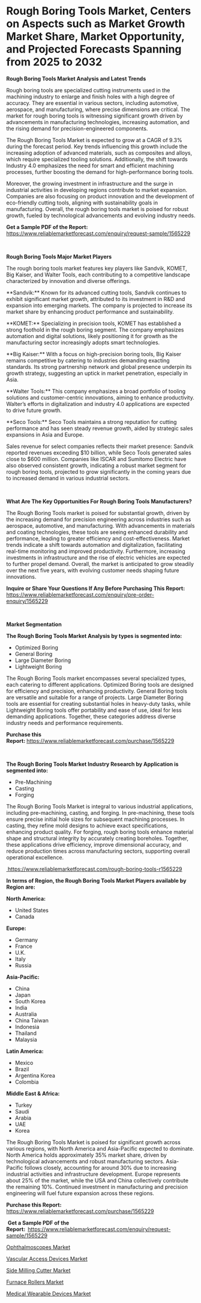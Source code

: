 <p><h1>Rough Boring Tools Market, Centers on Aspects such as Market Growth Market Share, Market Opportunity, and Projected Forecasts Spanning from 2025 to 2032</h1></p><p><strong>Rough Boring Tools Market Analysis and Latest Trends</strong></p>
<p><p>Rough boring tools are specialized cutting instruments used in the machining industry to enlarge and finish holes with a high degree of accuracy. They are essential in various sectors, including automotive, aerospace, and manufacturing, where precise dimensions are critical. The market for rough boring tools is witnessing significant growth driven by advancements in manufacturing technologies, increasing automation, and the rising demand for precision-engineered components.</p><p>The Rough Boring Tools Market is expected to grow at a CAGR of 9.3% during the forecast period. Key trends influencing this growth include the increasing adoption of advanced materials, such as composites and alloys, which require specialized tooling solutions. Additionally, the shift towards Industry 4.0 emphasizes the need for smart and efficient machining processes, further boosting the demand for high-performance boring tools.</p><p>Moreover, the growing investment in infrastructure and the surge in industrial activities in developing regions contribute to market expansion. Companies are also focusing on product innovation and the development of eco-friendly cutting tools, aligning with sustainability goals in manufacturing. Overall, the rough boring tools market is poised for robust growth, fueled by technological advancements and evolving industry needs.</p></p>
<p><strong>Get a Sample PDF of the Report:&nbsp;</strong> <a href="https://www.reliablemarketforecast.com/enquiry/request-sample/1565229?utm_campaign=1897&utm_medium=2&utm_source=Github&utm_content=ia&utm_term=08042025&utm_id=rough-boring-tools">https://www.reliablemarketforecast.com/enquiry/request-sample/1565229</a></p>
<p>&nbsp;</p>
<p><strong>Rough Boring Tools Major Market Players</strong></p>
<p><p>The rough boring tools market features key players like Sandvik, KOMET, Big Kaiser, and Walter Tools, each contributing to a competitive landscape characterized by innovation and diverse offerings. </p><p>**Sandvik:** Known for its advanced cutting tools, Sandvik continues to exhibit significant market growth, attributed to its investment in R&D and expansion into emerging markets. The company is projected to increase its market share by enhancing product performance and sustainability.</p><p>**KOMET:** Specializing in precision tools, KOMET has established a strong foothold in the rough boring segment. The company emphasizes automation and digital solutions, likely positioning it for growth as the manufacturing sector increasingly adopts smart technologies. </p><p>**Big Kaiser:** With a focus on high-precision boring tools, Big Kaiser remains competitive by catering to industries demanding exacting standards. Its strong partnership network and global presence underpin its growth strategy, suggesting an uptick in market penetration, especially in Asia.</p><p>**Walter Tools:** This company emphasizes a broad portfolio of tooling solutions and customer-centric innovations, aiming to enhance productivity. Walter’s efforts in digitalization and industry 4.0 applications are expected to drive future growth.</p><p>**Seco Tools:** Seco Tools maintains a strong reputation for cutting performance and has seen steady revenue growth, aided by strategic sales expansions in Asia and Europe. </p><p>Sales revenue for select companies reflects their market presence: Sandvik reported revenues exceeding $10 billion, while Seco Tools generated sales close to $600 million. Companies like ISCAR and Sumitomo Electric have also observed consistent growth, indicating a robust market segment for rough boring tools, projected to grow significantly in the coming years due to increased demand in various industrial sectors.</p></p>
<p>&nbsp;</p>
<p><strong>What Are The Key Opportunities For Rough Boring Tools Manufacturers?</strong></p>
<p><p>The Rough Boring Tools market is poised for substantial growth, driven by the increasing demand for precision engineering across industries such as aerospace, automotive, and manufacturing. With advancements in materials and coating technologies, these tools are seeing enhanced durability and performance, leading to greater efficiency and cost-effectiveness. Market trends indicate a shift towards automation and digitalization, facilitating real-time monitoring and improved productivity. Furthermore, increasing investments in infrastructure and the rise of electric vehicles are expected to further propel demand. Overall, the market is anticipated to grow steadily over the next five years, with evolving customer needs shaping future innovations.</p></p>
<p><strong>Inquire or Share Your Questions If Any Before Purchasing This Report:</strong> <a href="https://www.reliablemarketforecast.com/enquiry/pre-order-enquiry/1565229?utm_campaign=1897&utm_medium=2&utm_source=Github&utm_content=ia&utm_term=08042025&utm_id=rough-boring-tools">https://www.reliablemarketforecast.com/enquiry/pre-order-enquiry/1565229</a></p>
<p>&nbsp;</p>
<p><strong>Market Segmentation</strong></p>
<p><strong>The Rough Boring Tools Market Analysis by types is segmented into:</strong></p>
<p><ul><li>Optimized Boring</li><li>General Boring</li><li>Large Diameter Boring</li><li>Lightweight Boring</li></ul></p>
<p><p>The Rough Boring Tools market encompasses several specialized types, each catering to different applications. Optimized Boring tools are designed for efficiency and precision, enhancing productivity. General Boring tools are versatile and suitable for a range of projects. Large Diameter Boring tools are essential for creating substantial holes in heavy-duty tasks, while Lightweight Boring tools offer portability and ease of use, ideal for less demanding applications. Together, these categories address diverse industry needs and performance requirements.</p></p>
<p><strong>Purchase this Report:&nbsp;</strong><a href="https://www.reliablemarketforecast.com/purchase/1565229?utm_campaign=1897&utm_medium=2&utm_source=Github&utm_content=ia&utm_term=08042025&utm_id=rough-boring-tools">https://www.reliablemarketforecast.com/purchase/1565229</a></p>
<p>&nbsp;</p>
<p><strong>The Rough Boring Tools Market Industry Research by Application is segmented into:</strong></p>
<p><ul><li>Pre-Machining</li><li>Casting</li><li>Forging</li></ul></p>
<p><p>The Rough Boring Tools Market is integral to various industrial applications, including pre-machining, casting, and forging. In pre-machining, these tools ensure precise initial hole sizes for subsequent machining processes. In casting, they refine mold designs to achieve exact specifications, enhancing product quality. For forging, rough boring tools enhance material shape and structural integrity by accurately creating boreholes. Together, these applications drive efficiency, improve dimensional accuracy, and reduce production times across manufacturing sectors, supporting overall operational excellence.</p></p>
<p><a href="https://www.reliablemarketforecast.com/rough-boring-tools-r1565229?utm_campaign=1897&utm_medium=2&utm_source=Github&utm_content=ia&utm_term=08042025&utm_id=rough-boring-tools">&nbsp;https://www.reliablemarketforecast.com/rough-boring-tools-r1565229</a></p>
<p><strong>In terms of Region, the Rough Boring Tools Market Players available by Region are:</strong></p>
<p>
    <p> <strong> North America: </strong>
        <ul>
            <li>United States</li>
            <li>Canada</li>
        </ul>
        </p> 
    <p> <strong> Europe: </strong>
        <ul>
            <li>Germany</li>
            <li>France</li>
            <li>U.K.</li>
            <li>Italy</li>
            <li>Russia</li>
        </ul>
        </p> 
    <p> <strong> Asia-Pacific: </strong>
        <ul>
            <li>China</li>
            <li>Japan</li>
            <li>South Korea</li>
            <li>India</li>
            <li>Australia</li>
            <li>China Taiwan</li>
            <li>Indonesia</li>
            <li>Thailand</li>
            <li>Malaysia</li>
        </ul>
        </p> 
    <p> <strong> Latin America: </strong>
        <ul>
            <li>Mexico</li>
            <li>Brazil</li>
            <li>Argentina Korea</li>
            <li>Colombia</li>
        </ul>
        </p> 
    <p> <strong> Middle East & Africa: </strong>
        <ul>
            <li>Turkey</li>
            <li>Saudi</li>
            <li>Arabia</li>
            <li>UAE</li>
            <li>Korea</li>
        </ul>
    </p>
    </p>
<p><p>The Rough Boring Tools Market is poised for significant growth across various regions, with North America and Asia-Pacific expected to dominate. North America holds approximately 35% market share, driven by technological advancements and robust manufacturing sectors. Asia-Pacific follows closely, accounting for around 30% due to increasing industrial activities and infrastructure development. Europe represents about 25% of the market, while the USA and China collectively contribute the remaining 10%. Continued investment in manufacturing and precision engineering will fuel future expansion across these regions.</p></p>
<p><strong>Purchase this Report: </strong><a href="https://www.reliablemarketforecast.com/purchase/1565229?utm_campaign=1897&utm_medium=2&utm_source=Github&utm_content=ia&utm_term=08042025&utm_id=rough-boring-tools">https://www.reliablemarketforecast.com/purchase/1565229</a></p>
<p>&nbsp;<strong>Get a Sample PDF of the Report:&nbsp;&nbsp;</strong><a href="https://www.reliablemarketforecast.com/enquiry/request-sample/1565229?utm_campaign=1897&utm_medium=2&utm_source=Github&utm_content=ia&utm_term=08042025&utm_id=rough-boring-tools">https://www.reliablemarketforecast.com/enquiry/request-sample/1565229</a></p>
<p><strong></strong></p>
<p><p><a href="https://www.linkedin.com/pulse/ophthalmoscopes-market-report-creating-business-e5lmc?utm_campaign=1897&utm_medium=2&utm_source=Github&utm_content=ia&utm_term=08042025&utm_id=rough-boring-tools">Ophthalmoscopes Market</a></p><p><a href="https://www.linkedin.com/pulse/vascular-access-devices-market-trends-2025-2032-analysis-tld4c?utm_campaign=1897&utm_medium=2&utm_source=Github&utm_content=ia&utm_term=08042025&utm_id=rough-boring-tools">Vascular Access Devices Market</a></p><p><a href="https://github.com/edderkoliso1/Market-Research-Report-List-1/blob/main/side-milling-cutter-market.md?utm_campaign=1897&utm_medium=2&utm_source=Github&utm_content=ia&utm_term=08042025&utm_id=rough-boring-tools">Side Milling Cutter Market</a></p><p><a href="https://github.com/gorbaicodaro/Market-Research-Report-List-1/blob/main/furnace-rollers-market.md?utm_campaign=1897&utm_medium=2&utm_source=Github&utm_content=ia&utm_term=08042025&utm_id=rough-boring-tools">Furnace Rollers Market</a></p><p><a href="https://www.linkedin.com/pulse/projected-growth-medical-wearable-devices-market-xhync?utm_campaign=1897&utm_medium=2&utm_source=Github&utm_content=ia&utm_term=08042025&utm_id=rough-boring-tools">Medical Wearable Devices Market</a></p></p>